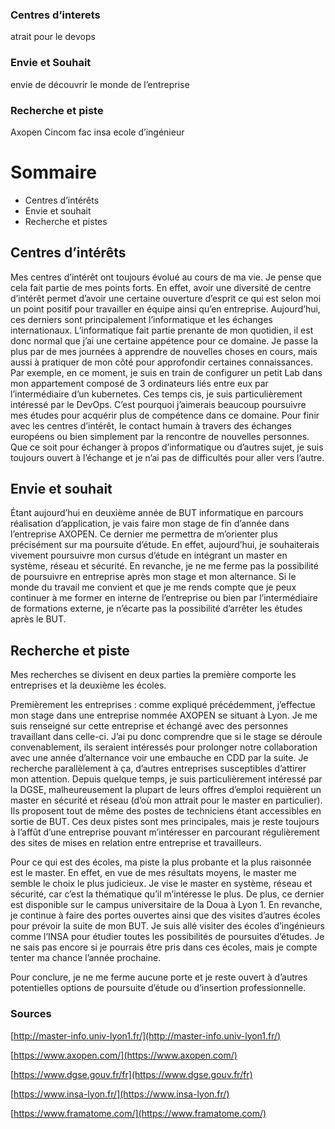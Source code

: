 ### Centres d’interets
atrait pour le devops
### Envie et Souhait
envie de découvrir le monde de l’entreprise
### Recherche et piste
Axopen Cincom
fac insa ecole d’ingénieur

# Sommaire

- Centres d’intérêts
- Envie et souhait
- Recherche et pistes

## Centres d’intérêts

Mes centres d’intérêt ont toujours évolué au cours de ma vie. Je pense que cela fait partie de mes points forts. En effet, avoir une diversité de centre d’intérêt permet d’avoir une certaine ouverture d’esprit ce qui est selon moi un point positif pour travailler en équipe ainsi qu’en entreprise. Aujourd’hui, ces derniers sont principalement l’informatique et les échanges internationaux. L’informatique fait partie prenante de mon quotidien, il est donc normal que j’ai une certaine appétence pour ce domaine. Je passe la plus par de mes journées à apprendre de nouvelles choses en cours, mais aussi à pratiquer de mon côté pour approfondir certaines connaissances. Par exemple, en ce moment, je suis en train de configurer un petit Lab dans mon appartement composé de 3 ordinateurs liés entre eux par l’intermédiaire d’un kubernetes. Ces temps cis, je suis particulièrement intéressé par le DevOps. C’est pourquoi j’aimerais beaucoup poursuivre mes études pour acquérir plus de compétence dans ce domaine. Pour finir avec les centres d’intérêt, le contact humain à travers des échanges européens ou bien simplement par la rencontre de nouvelles personnes. Que ce soit pour échanger à propos d’informatique ou d’autres sujet, je suis toujours ouvert à l’échange et je n’ai pas de difficultés pour aller vers l’autre.

## Envie et souhait

Étant aujourd’hui en deuxième année de BUT informatique en parcours réalisation d’application, je vais faire mon stage de fin d’année dans l’entreprise AXOPEN. Ce dernier me permettra de m’orienter plus précisément sur ma poursuite d’étude. En effet, aujourd’hui, je souhaiterais vivement poursuivre mon cursus d’étude en intégrant un master en système, réseau et sécurité. En revanche, je ne me ferme pas la possibilité de poursuivre en entreprise après mon stage et mon alternance. Si le monde du travail me convient et que je me rends compte que je peux continuer à me former en interne de l’entreprise ou bien par l’intermédiaire de formations externe, je n’écarte pas la possibilité d’arrêter les études après le BUT.

## Recherche et piste

Mes recherches se divisent en deux parties la première comporte les entreprises et la deuxième les écoles.

Premièrement les entreprises : comme expliqué précédemment, j’effectue mon stage dans une entreprise nommée AXOPEN se situant à Lyon. Je me suis renseigné sur cette entreprise et échangé avec des personnes travaillant dans celle-ci. J’ai pu donc comprendre que si le stage se déroule convenablement, ils seraient intéressés pour prolonger notre collaboration avec une année d’alternance voir une embauche en CDD par la suite. Je recherche parallèlement à ça, d’autres entreprises susceptibles d’attirer mon attention. Depuis quelque temps, je suis particulièrement intéressé par la DGSE, malheureusement la plupart de leurs offres d’emploi requièrent un master en sécurité et réseau (d’où mon attrait pour le master en particulier). Ils proposent tout de même des postes de techniciens étant accessibles en sortie de BUT. Ces deux pistes sont mes principales, mais je reste toujours à l’affût d’une entreprise pouvant m’intéresser en parcourant régulièrement des sites de mises en relation entre entreprise et travailleurs.

Pour ce qui est des écoles, ma piste la plus probante et la plus raisonnée est le master. En effet, en vue de mes résultats moyens, le master me semble le choix le plus judicieux. Je vise le master en système, réseau et sécurité, car c’est la thématique qu’il m’intéresse le plus. De plus, ce dernier est disponible sur le campus universitaire de la Doua à Lyon 1. En revanche, je continue à faire des portes ouvertes ainsi que des visites d’autres écoles pour prévoir la suite de mon BUT. Je suis allé visiter des écoles d’ingénieurs comme l’INSA pour étudier toutes les possibilités de poursuites d’études. Je ne sais pas encore si je pourrais être pris dans ces écoles, mais je compte tenter ma chance l’année prochaine.

Pour conclure, je ne me ferme aucune porte et je reste ouvert à d’autres potentielles options de poursuite d’étude ou d’insertion professionnelle.

### Sources

[http://master-info.univ-lyon1.fr/](http://master-info.univ-lyon1.fr/)

[https://www.axopen.com/](https://www.axopen.com/)

[https://www.dgse.gouv.fr/fr](https://www.dgse.gouv.fr/fr)

[https://www.insa-lyon.fr/](https://www.insa-lyon.fr/)

[https://www.framatome.com/](https://www.framatome.com/)